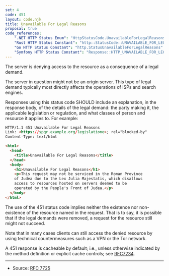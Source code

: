```yaml
---
set: 4
code: 451
layout: code.njk
title: Unavailable For Legal Reasons
proposal: true
code_references:
    ".NET HTTP Status Enum": "HttpStatusCode.UnavailableForLegalReasons"
    "Rust HTTP Status Constant": "http::StatusCode::UNAVAILABLE_FOR_LEGAL_REASONS"
    "Go HTTP Status Constant": "http.StatusUnavailableForLegalReasons"
    "Symfony HTTP Status Constant": "Response::HTTP_UNAVAILABLE_FOR_LEGAL_REASONS"
---
```


The server is denying access to the resource as a consequence of a legal demand.

The server in question might not be an origin server. This type of legal demand typically most directly affects the operations of ISPs and search engines.

Responses using this status code SHOULD include an explanation, in the response body, of the details of the legal demand: the party making it, the applicable legislation or regulation, and what classes of person and resource it applies to. For example:

```html
HTTP/1.1 451 Unavailable For Legal Reasons
Link: <https://spqr.example.org/legislatione>; rel="blocked-by"
Content-Type: text/html

<html>
  <head>
    <title>Unavailable For Legal Reasons</title>
  </head>
  <body>
    <h1>Unavailable For Legal Reasons</h1>
    <p>This request may not be serviced in the Roman Province
    of Judea due to the Lex Julia Majestatis, which disallows
    access to resources hosted on servers deemed to be
    operated by the People's Front of Judea.</p>
  </body>
</html>
```

The use of the 451 status code implies neither the existence nor non- existence of the resource named in the request. That is to say, it is possible that if the legal demands were removed, a request for the resource still might not succeed.

Note that in many cases clients can still access the denied resource by using technical countermeasures such as a VPN or the Tor network.

A 451 response is cacheable by default; i.e., unless otherwise indicated by the method definition or explicit cache controls; see [RFC7234][2].

---

* Source: [RFC 7725][1]

[1]: <https://tools.ietf.org/html/rfc7725>
[2]: <https://tools.ietf.org/html/rfc7234>
